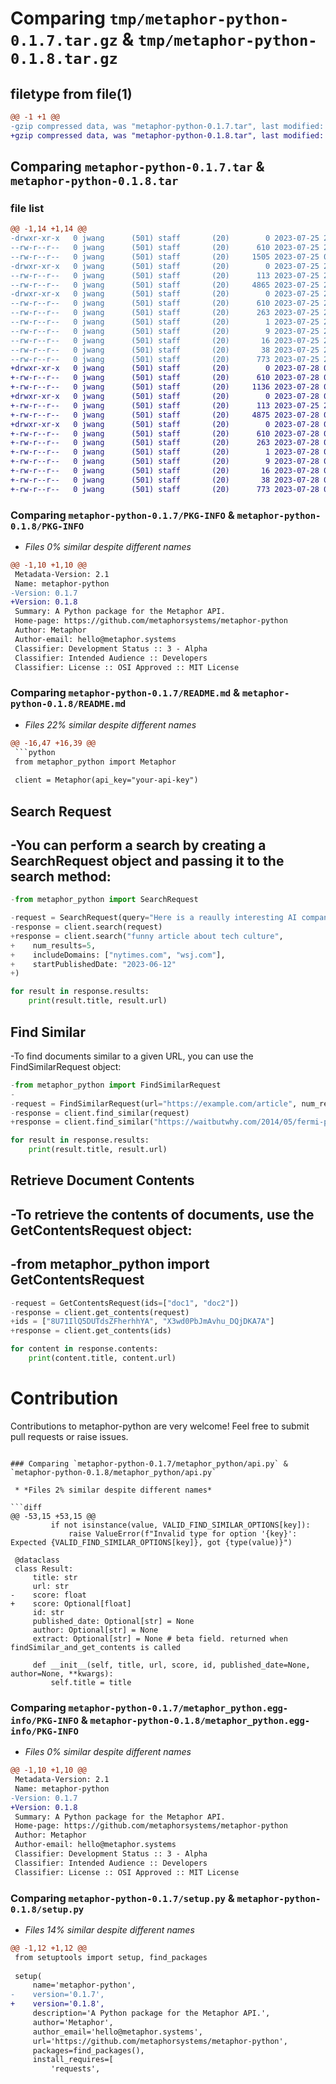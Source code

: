 # Comparing `tmp/metaphor-python-0.1.7.tar.gz` & `tmp/metaphor-python-0.1.8.tar.gz`

## filetype from file(1)

```diff
@@ -1 +1 @@
-gzip compressed data, was "metaphor-python-0.1.7.tar", last modified: Tue Jul 25 20:49:50 2023, max compression
+gzip compressed data, was "metaphor-python-0.1.8.tar", last modified: Fri Jul 28 03:10:18 2023, max compression
```

## Comparing `metaphor-python-0.1.7.tar` & `metaphor-python-0.1.8.tar`

### file list

```diff
@@ -1,14 +1,14 @@
-drwxr-xr-x   0 jwang      (501) staff       (20)        0 2023-07-25 20:49:50.103162 metaphor-python-0.1.7/
--rw-r--r--   0 jwang      (501) staff       (20)      610 2023-07-25 20:49:50.103012 metaphor-python-0.1.7/PKG-INFO
--rw-r--r--   0 jwang      (501) staff       (20)     1505 2023-07-25 03:43:18.000000 metaphor-python-0.1.7/README.md
-drwxr-xr-x   0 jwang      (501) staff       (20)        0 2023-07-25 20:49:50.102177 metaphor-python-0.1.7/metaphor_python/
--rw-r--r--   0 jwang      (501) staff       (20)      113 2023-07-25 20:46:42.000000 metaphor-python-0.1.7/metaphor_python/__init__.py
--rw-r--r--   0 jwang      (501) staff       (20)     4865 2023-07-25 20:46:59.000000 metaphor-python-0.1.7/metaphor_python/api.py
-drwxr-xr-x   0 jwang      (501) staff       (20)        0 2023-07-25 20:49:50.102831 metaphor-python-0.1.7/metaphor_python.egg-info/
--rw-r--r--   0 jwang      (501) staff       (20)      610 2023-07-25 20:49:50.000000 metaphor-python-0.1.7/metaphor_python.egg-info/PKG-INFO
--rw-r--r--   0 jwang      (501) staff       (20)      263 2023-07-25 20:49:50.000000 metaphor-python-0.1.7/metaphor_python.egg-info/SOURCES.txt
--rw-r--r--   0 jwang      (501) staff       (20)        1 2023-07-25 20:49:50.000000 metaphor-python-0.1.7/metaphor_python.egg-info/dependency_links.txt
--rw-r--r--   0 jwang      (501) staff       (20)        9 2023-07-25 20:49:50.000000 metaphor-python-0.1.7/metaphor_python.egg-info/requires.txt
--rw-r--r--   0 jwang      (501) staff       (20)       16 2023-07-25 20:49:50.000000 metaphor-python-0.1.7/metaphor_python.egg-info/top_level.txt
--rw-r--r--   0 jwang      (501) staff       (20)       38 2023-07-25 20:49:50.103203 metaphor-python-0.1.7/setup.cfg
--rw-r--r--   0 jwang      (501) staff       (20)      773 2023-07-25 20:49:38.000000 metaphor-python-0.1.7/setup.py
+drwxr-xr-x   0 jwang      (501) staff       (20)        0 2023-07-28 03:10:18.530148 metaphor-python-0.1.8/
+-rw-r--r--   0 jwang      (501) staff       (20)      610 2023-07-28 03:10:18.530006 metaphor-python-0.1.8/PKG-INFO
+-rw-r--r--   0 jwang      (501) staff       (20)     1136 2023-07-28 03:06:33.000000 metaphor-python-0.1.8/README.md
+drwxr-xr-x   0 jwang      (501) staff       (20)        0 2023-07-28 03:10:18.529193 metaphor-python-0.1.8/metaphor_python/
+-rw-r--r--   0 jwang      (501) staff       (20)      113 2023-07-25 20:46:42.000000 metaphor-python-0.1.8/metaphor_python/__init__.py
+-rw-r--r--   0 jwang      (501) staff       (20)     4875 2023-07-28 03:10:04.000000 metaphor-python-0.1.8/metaphor_python/api.py
+drwxr-xr-x   0 jwang      (501) staff       (20)        0 2023-07-28 03:10:18.529816 metaphor-python-0.1.8/metaphor_python.egg-info/
+-rw-r--r--   0 jwang      (501) staff       (20)      610 2023-07-28 03:10:18.000000 metaphor-python-0.1.8/metaphor_python.egg-info/PKG-INFO
+-rw-r--r--   0 jwang      (501) staff       (20)      263 2023-07-28 03:10:18.000000 metaphor-python-0.1.8/metaphor_python.egg-info/SOURCES.txt
+-rw-r--r--   0 jwang      (501) staff       (20)        1 2023-07-28 03:10:18.000000 metaphor-python-0.1.8/metaphor_python.egg-info/dependency_links.txt
+-rw-r--r--   0 jwang      (501) staff       (20)        9 2023-07-28 03:10:18.000000 metaphor-python-0.1.8/metaphor_python.egg-info/requires.txt
+-rw-r--r--   0 jwang      (501) staff       (20)       16 2023-07-28 03:10:18.000000 metaphor-python-0.1.8/metaphor_python.egg-info/top_level.txt
+-rw-r--r--   0 jwang      (501) staff       (20)       38 2023-07-28 03:10:18.530185 metaphor-python-0.1.8/setup.cfg
+-rw-r--r--   0 jwang      (501) staff       (20)      773 2023-07-28 03:09:42.000000 metaphor-python-0.1.8/setup.py
```

### Comparing `metaphor-python-0.1.7/PKG-INFO` & `metaphor-python-0.1.8/PKG-INFO`

 * *Files 0% similar despite different names*

```diff
@@ -1,10 +1,10 @@
 Metadata-Version: 2.1
 Name: metaphor-python
-Version: 0.1.7
+Version: 0.1.8
 Summary: A Python package for the Metaphor API.
 Home-page: https://github.com/metaphorsystems/metaphor-python
 Author: Metaphor
 Author-email: hello@metaphor.systems
 Classifier: Development Status :: 3 - Alpha
 Classifier: Intended Audience :: Developers
 Classifier: License :: OSI Approved :: MIT License
```

### Comparing `metaphor-python-0.1.7/README.md` & `metaphor-python-0.1.8/README.md`

 * *Files 22% similar despite different names*

```diff
@@ -16,47 +16,39 @@
 ```python
 from metaphor_python import Metaphor
 
 client = Metaphor(api_key="your-api-key")
 ```
 
 ## Search Request
-You can perform a search by creating a SearchRequest object and passing it to the search method:
-
 ```python
-from metaphor_python import SearchRequest
 
-request = SearchRequest(query="Here is a reaully interesting AI company:", num_results=5)
-response = client.search(request)
+response = client.search("funny article about tech culture",
+    num_results=5,
+    includeDomains: ["nytimes.com", "wsj.com"],
+    startPublishedDate: "2023-06-12"
+)
 
 for result in response.results:
     print(result.title, result.url)
 ```
 
 ## Find Similar
-To find documents similar to a given URL, you can use the FindSimilarRequest object:
 
 ```python
-from metaphor_python import FindSimilarRequest
-
-request = FindSimilarRequest(url="https://example.com/article", num_results=5)
-response = client.find_similar(request)
+response = client.find_similar("https://waitbutwhy.com/2014/05/fermi-paradox.html", num_results=5)
 
 for result in response.results:
     print(result.title, result.url)
 ```
 
 ## Retrieve Document Contents
-To retrieve the contents of documents, use the GetContentsRequest object:
-
-from metaphor_python import GetContentsRequest
-
 ```python
-request = GetContentsRequest(ids=["doc1", "doc2"])
-response = client.get_contents(request)
+ids = ["8U71IlQ5DUTdsZFherhhYA", "X3wd0PbJmAvhu_DQjDKA7A"]
+response = client.get_contents(ids)
 
 for content in response.contents:
     print(content.title, content.url)
 ```
 
 # Contribution
 Contributions to metaphor-python are very welcome! Feel free to submit pull requests or raise issues.
```

### Comparing `metaphor-python-0.1.7/metaphor_python/api.py` & `metaphor-python-0.1.8/metaphor_python/api.py`

 * *Files 2% similar despite different names*

```diff
@@ -53,15 +53,15 @@
         if not isinstance(value, VALID_FIND_SIMILAR_OPTIONS[key]):
             raise ValueError(f"Invalid type for option '{key}': Expected {VALID_FIND_SIMILAR_OPTIONS[key]}, got {type(value)}")
 
 @dataclass
 class Result:
     title: str
     url: str
-    score: float
+    score: Optional[float]
     id: str
     published_date: Optional[str] = None
     author: Optional[str] = None
     extract: Optional[str] = None # beta field. returned when findSimilar_and_get_contents is called
 
     def __init__(self, title, url, score, id, published_date=None, author=None, **kwargs):
         self.title = title
```

### Comparing `metaphor-python-0.1.7/metaphor_python.egg-info/PKG-INFO` & `metaphor-python-0.1.8/metaphor_python.egg-info/PKG-INFO`

 * *Files 0% similar despite different names*

```diff
@@ -1,10 +1,10 @@
 Metadata-Version: 2.1
 Name: metaphor-python
-Version: 0.1.7
+Version: 0.1.8
 Summary: A Python package for the Metaphor API.
 Home-page: https://github.com/metaphorsystems/metaphor-python
 Author: Metaphor
 Author-email: hello@metaphor.systems
 Classifier: Development Status :: 3 - Alpha
 Classifier: Intended Audience :: Developers
 Classifier: License :: OSI Approved :: MIT License
```

### Comparing `metaphor-python-0.1.7/setup.py` & `metaphor-python-0.1.8/setup.py`

 * *Files 14% similar despite different names*

```diff
@@ -1,12 +1,12 @@
 from setuptools import setup, find_packages
 
 setup(
     name='metaphor-python',
-    version='0.1.7',
+    version='0.1.8',
     description='A Python package for the Metaphor API.',
     author='Metaphor',
     author_email='hello@metaphor.systems',
     url='https://github.com/metaphorsystems/metaphor-python',
     packages=find_packages(),
     install_requires=[
         'requests',
```


